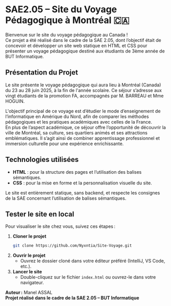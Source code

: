 # SAE2.05 – Site du Voyage Pédagogique à Montréal 🇨🇦

Bienvenue sur le site du voyage pédagogique au Canada !  
Ce projet a été réalisé dans le cadre de la SAE 2.05, dont l’objectif était de concevoir et développer un site web statique en HTML et CSS pour présenter un voyage pédagogique destiné aux étudiants de 3ème année de BUT Informatique.

## Présentation du Projet

Le site présente le voyage pédagogique qui aura lieu à Montréal (Canada) du 23 au 28 juin 2025, à la fin de l'année scolaire. Ce séjour s’adresse aux vingt étudiants de la promotion FA, accompagnés par M. BARREAU et Mme HOGUIN.

L'objectif principal de ce voyage est d’étudier le mode d’enseignement de l’informatique en Amérique du Nord, afin de comparer les méthodes pédagogiques et les pratiques académiques avec celles de la France.  
En plus de l’aspect académique, ce séjour offre l’opportunité de découvrir la ville de Montréal, sa culture, ses quartiers animés et ses attractions emblématiques. Il s’agit ainsi de combiner apprentissage professionnel et immersion culturelle pour une expérience enrichissante.

## Technologies utilisées

- **HTML** : pour la structure des pages et l’utilisation des balises sémantiques.
- **CSS** : pour la mise en forme et la personnalisation visuelle du site.

Le site est entièrement statique, sans backend, et respecte les consignes de la SAE concernant l’utilisation de balises sémantiques.

## Tester le site en local

Pour visualiser le site chez vous, suivez ces étapes :

1. **Cloner le projet**
   ```bash
   git clone https://github.com/Nyxntia/Site-Voyage.git
   ```
2. **Ouvrir le projet**
   - Ouvrez le dossier cloné dans votre éditeur préféré (IntelliJ, VS Code, etc.).
3. **Lancer le site**
   - Double-cliquez sur le fichier `index.html` ou ouvrez-le dans votre navigateur.

**Auteur :** Manel ASSAL  
**Projet réalisé dans le cadre de la SAE 2.05 – BUT Informatique**
